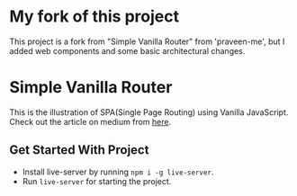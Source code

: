 # My fork of this project 

This project is a fork from "Simple Vanilla Router" from 'praveen-me', but I added web components and some basic architectural changes.

# Simple Vanilla Router

This is the illustration of SPA(Single Page Routing) using Vanilla JavaScript.
Check out the article on medium from [here](https://medium.com/@am_pra_veen/implementing-simple-spa-routing-using-vanilla-javascript-53abe399bf3c).

## Get Started With Project
* Install live-server by running `npm i -g live-server`.
* Run `live-server` for starting the project.